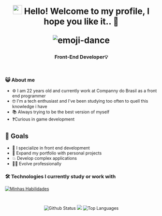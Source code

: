 <h1 align='center'>
  <img src="https://raw.githubusercontent.com/kaueMarques/kaueMarques/master/hi.gif" height="30px" /> Hello! Welcome to my profile, I hope you like it.. 🤖
  <p align="center">
    <img src="https://user-images.githubusercontent.com/92805039/157175887-86e6dd4e-5855-4796-88bd-798930336fe0.gif"  alt="emoji-dance" />
  </p>
</h1>

<h3 align='center'>
  Front-End Developer💡
</h3>

<br>

### 😺 About me
- ⚙️ I am 22 years old and currently work at Companny do Brasil as a front end programmer
- 🤓 I'm a tech enthusiast and I've been studying too often to quell this knowledge i have
- 📚 Always trying to be the best version of myself
- ❓Curious in game development

## 📝 Goals
- 🧠 I specialize in front end development
- 💪 Expand my portfolio with personal projects
- 💥 Develop complex applications
- 👨‍💼 Evolve professionally

### 🛠️ Technologies I currently study or work with

[![Minhas Habilidades](https://skillicons.dev/icons?i=html,css,js,ts,react,nextjs,jest,kotlin,sqlite,docker,git,github)](https://skillicons.dev)

<br>

<div align="center">

![Github Status](https://github-readme-stats.vercel.app/api?username=CarloshDevBR&show_icons=true&hide_border=true&count_private=true&theme=dracula)
<a href="http://www.github.com/CarloshDevBR"><img src="https://github-readme-streak-stats.herokuapp.com/?user=CarloshDevBR&hide_border=true&theme=dracula&layout=compact" /></a>
![Top Languages](https://github-readme-stats.vercel.app/api/top-langs/?username=CarloshDevBR&langs_count=10&count_private=true&hide_border=true&theme=dracula&layout=compact)
</div>
